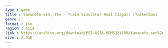 ```yaml
---
type : game
title : Yamanote-sen, The - Train Simulator Real (Japan) (Taikenban)
genre : 
format : iso
region : asia
link : https://archive.org/download/PS2-ASIA-ROMS321COM/Yamanote-sen%2C%20The%20-%20Train%20Simulator%20Real%20%28Japan%29%20%28Taikenban%29.7z
size : 2.3GB
---
```

